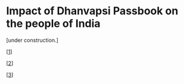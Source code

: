 # Impact of Dhanvapsi Passbook on the people of India

[under construction.]

[<a href="https://indianexpress.com/article/explained/explainspeaking-a-brief-history-of-indias-poverty-levels-7612086/">1</a>]

[<a href="https://www.business-standard.com/article/economy-policy/india-s-per-capita-income-remains-below-pre-covid-level-in-2021-22-122053101435_1.html">2</a>]

[<a href="https://indianexpress.com/article/india/india-very-unequal-top-10-hold-57-of-national-income-inequality-report-7661506/">3</a>]
